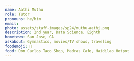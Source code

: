 ```yaml
---
name: Aathi Muthu
role: Tutor
pronouns: he/him
email:
photo: assets/staff-images/sp24/muthu-aathi.png
description: 2nd year, Data Science, Eighth
hometown: San Jose, CA
askabout: Gymnastics, movies/TV shows, traveling
foodemoji: 🌮
food: Don Carlos Taco Shop, Madras Cafe, Haidilao Hotpot
---
```

